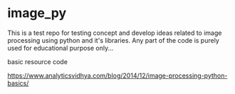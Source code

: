 # image_py

This is a test repo for testing concept and develop ideas related to image processing using python and it's libraries.
Any part of the code is purely used for educational purpose only...

basic resource code

https://www.analyticsvidhya.com/blog/2014/12/image-processing-python-basics/